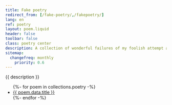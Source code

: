 ```yaml
---
title: Fake poetry
redirect_from: [/fake-poetry/,/fakepoetry/]
lang: en
ref: poetry
layout: poem.liquid
header: false
toolbar: false
class: poetry center
description: A collection of wonderful failures of my foolish attempt at drawing images with my words you are invited to laugh at
sitemap:
  changefreq: monthly
	priority: 0.6
---
```

{{ description }}

<ul>
	{%- for poem in collections.poetry -%}
		<li><a href='{{ poem.url }}' title='{{ poem.data.title }}'>{{ poem.data.title }}</a></li>
	{%- endfor -%}
</ul>

